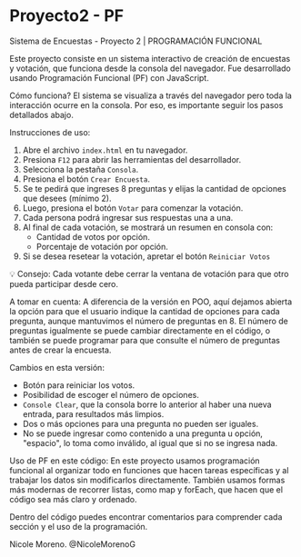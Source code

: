 # Proyecto2 - PF
Sistema de Encuestas - Proyecto 2 | PROGRAMACIÓN FUNCIONAL

Este proyecto consiste en un sistema interactivo de creación de encuestas y votación, que funciona desde la consola del navegador. Fue desarrollado usando Programación Funcional (PF) con JavaScript.

Cómo funciona?
El sistema se visualiza a través del navegador pero toda la interacción ocurre en la consola. Por eso, es importante seguir los pasos detallados abajo.

Instrucciones de uso:
1. Abre el archivo `index.html` en tu navegador.
2. Presiona `F12` para abrir las herramientas del desarrollador.
3. Selecciona la pestaña `Consola`.
4. Presiona el botón `Crear Encuesta`.
5. Se te pedirá que ingreses 8 preguntas y elijas la cantidad de opciones que desees (mínimo 2).
6. Luego, presiona el botón `Votar` para comenzar la votación.
7. Cada persona podrá ingresar sus respuestas una a una.
8. Al final de cada votación, se mostrará un resumen en consola con:
   - Cantidad de votos por opción.
   - Porcentaje de votación por opción.
9. Si se desea resetear la votación, apretar el botón `Reiniciar Votos`
   
💡 Consejo: Cada votante debe cerrar la ventana de votación para que otro pueda participar desde cero.

A tomar en cuenta:
A diferencia de la versión en POO, aquí dejamos abierta la opción para que el usuario indique la cantidad de opciones para cada pregunta, aunque mantuvimos el número de preguntas en 8. El número de preguntas igualmente se puede cambiar directamente en el código, o también se puede programar para que consulte el número de preguntas antes de crear la encuesta.

Cambios en esta versión:
- Botón para reiniciar los votos.
- Posibilidad de escoger el número de opciones.
- `Console Clear`, que la consola borre lo anterior al haber una nueva entrada, para resultados más limpios.
- Dos o más opciones para una pregunta no pueden ser iguales.
- No se puede ingresar como contenido a una pregunta u opción, "espacio", lo toma como inválido, al igual que si no se ingresa nada.

Uso de PF en este código:
En este proyecto usamos programación funcional al organizar todo en funciones que hacen tareas específicas y al trabajar los datos sin modificarlos directamente. También usamos formas más modernas de recorrer listas, como map y forEach, que hacen que el código sea más claro y ordenado.

Dentro del código puedes encontrar comentarios para comprender cada sección y el uso de la programación.

Nicole Moreno. @NicoleMorenoG


